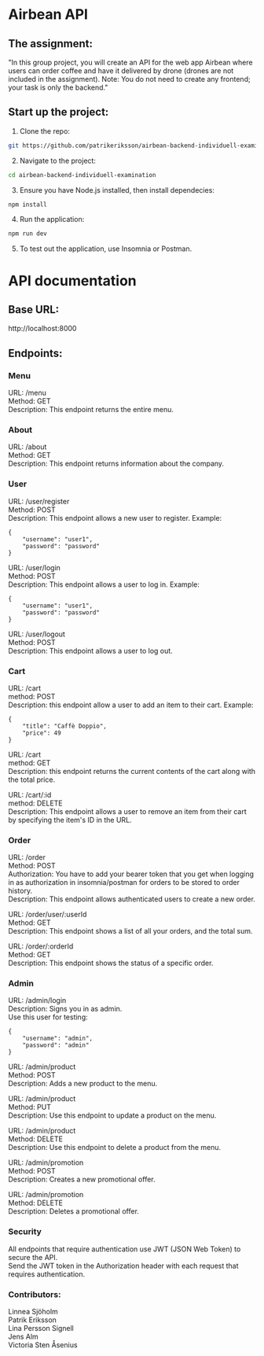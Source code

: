 # Airbean API


## The assignment:

"In this group project, you will create an API for the web app Airbean where users can order coffee and have it delivered by drone (drones are not included in the assignment). Note: You do not need to create any frontend; your task is only the backend."

## Start up the project:

1. Clone the repo:
```sh
git https://github.com/patrikeriksson/airbean-backend-individuell-examination.git
```

2. Navigate to the project:
```sh
cd airbean-backend-individuell-examination
```

3. Ensure you have Node.js installed, then install dependecies:
```sh
npm install
```

4. Run the application:
```sh
npm run dev
```

5. To test out the application, use Insomnia or Postman.

# API documentation

## Base URL:
http://localhost:8000

## Endpoints:

### Menu
URL: /menu <br>
Method: GET <br>
Description: This endpoint returns the entire menu.


### About
URL: /about <br>
Method: GET <br>
Description: This endpoint returns information about the company.


### User
URL: /user/register <br>
Method: POST <br>
Description: This endpoint allows a new user to register.
Example:
```
{
	"username": "user1",
	"password": "password"
}
```

URL: /user/login <br>
Method: POST <br>
Description: This endpoint allows a user to log in.
Example:
```
{
	"username": "user1",
	"password": "password"
}
```

URL: /user/logout <br>
Method: POST <br>
Description: This endpoint allows a user to log out.


### Cart
URL: /cart <br>
method: POST <br>
Description: this endpoint allow a user to add an item to their cart.
Example:
```
{
	"title": "Caffè Doppio",
	"price": 49
}
```

URL: /cart <br>
method: GET <br>
Description: this endpoint returns the current contents of the cart along with the total price.

URL: /cart/:id <br>
method: DELETE <br>
Description: This endpoint allows a user to remove an item from their cart by specifying the item's ID in the URL.


### Order
URL: /order <br>
Method: POST <br>
Authorization: You have to add your bearer token that you get when logging in as authorization in insomnia/postman for orders to be stored to order history. <br>
Description: This endpoint allows authenticated users to create a new order.

URL: /order/user/:userId <br>
Method: GET <br>
Description: This endpoint shows a list of all your orders, and the total sum. 

URL: /order/:orderId <br>
Method: GET <br>
Description: This endpoint shows the status of a specific order.

### Admin
URL: /admin/login <br>
Description: Signs you in as admin. <br>
Use this user for testing:
```
{
	"username": "admin",
	"password": "admin"
}
```

URL: /admin/product <br>
Method: POST <br>
Description: Adds a new product to the menu.

URL: /admin/product <br>
Method: PUT <br>
Description: Use this endpoint to update a product on the menu.

URL: /admin/product <br>
Method: DELETE <br>
Description: Use this endpoint to delete a product from the menu.

URL: /admin/promotion <br>
Method: POST <br>
Description: Creates a new promotional offer.

URL: /admin/promotion <br>
Method: DELETE <br>
Description: Deletes a promotional offer.


### Security
All endpoints that require authentication use JWT (JSON Web Token) to secure the API. <br>
Send the JWT token in the Authorization header with each request that requires authentication.


### Contributors:
Linnea Sjöholm <br>
Patrik Eriksson <br>
Lina Persson Signell <br>
Jens Alm <br>
Victoria Sten Åsenius <br>
